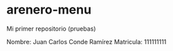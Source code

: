 # arenero-menu
Mi primer repositorio (pruebas)

Nombre:    Juan Carlos Conde Ramírez
Matricula: 111111111

